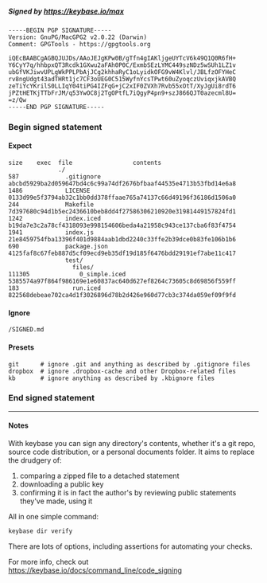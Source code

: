 ##### Signed by https://keybase.io/max
```
-----BEGIN PGP SIGNATURE-----
Version: GnuPG/MacGPG2 v2.0.22 (Darwin)
Comment: GPGTools - https://gpgtools.org

iQEcBAABCgAGBQJUJDs/AAoJEJgKPw0B/gTfn4gIAKljgeUYTcV6k49Q1Q0R6fH+
Y6CyY7q/hhbpxQT3Rcdk1GXwu2aFAh0P0C/ExmbSEzLYMC449szNDz5wSUh1LZ1v
ubGfVKJiwvUPLgWkPPLPbAjJCg2khhaRyC1oLyidkOFG9vW4Klvl/JBLfzOFYHeC
rv8ngUdgt43adTHRt1jc7CF3oUEG0C515WyfnYcsTPwt60uZyoqczUviqxjkAVBQ
zeTiYcYKrilS0LLIqY04tiPG4IZFqG+jC2xIF0ZVXh7Rvb55xOtT/XyJgUi8rdT6
jPZtHETKjTTbFrJM/q53YwOC8j2TgOPtfL7iQgyP4pn9+szJ866QJT0azecml8U=
=z/Qw
-----END PGP SIGNATURE-----

```

<!-- END SIGNATURES -->

### Begin signed statement 

#### Expect

```
size    exec  file                 contents                                                        
              ./                                                                                   
587             .gitignore         abcbd5929ba2d059647bd4c6c99a74df2676bfbaaf44535e4713b53fbd14e6a8
1486            LICENSE            0133d99e5f3794ab32c1bb0dd378ffaae765a74137c66d49196f36186d1506a0
244             Makefile           7d397680c94d1b5ec2436610beb8dd4f27586306210920e31981449157824fd1
1242            index.iced         b19da7e3c2a78cf4318093e998154606beda4a21958c943ce137cba6f83f4754
1941            index.js           21e8459754fba13396f401d9884aab1dbd2240c33ffe2b39dce0b83fe106b1b6
690             package.json       4125faf8c67feb887d5cf09ecd9eb35df19d185f6476bdd29191ef7abe11c417
                test/                                                                              
                  files/                                                                           
111305              0_simple.iced  5385574a97f864f986169e1e60837ac640d627ef8264c73605c8d69856f559ff
183               run.iced         822568debeae702ca4d1f3026896d78b2d426e960d77cb3c374da059ef09f9fd
```

#### Ignore

```
/SIGNED.md
```

#### Presets

```
git      # ignore .git and anything as described by .gitignore files
dropbox  # ignore .dropbox-cache and other Dropbox-related files    
kb       # ignore anything as described by .kbignore files          
```

<!-- summarize version = 0.0.9 -->

### End signed statement

<hr>

#### Notes

With keybase you can sign any directory's contents, whether it's a git repo,
source code distribution, or a personal documents folder. It aims to replace the drudgery of:

  1. comparing a zipped file to a detached statement
  2. downloading a public key
  3. confirming it is in fact the author's by reviewing public statements they've made, using it

All in one simple command:

```bash
keybase dir verify
```

There are lots of options, including assertions for automating your checks.

For more info, check out https://keybase.io/docs/command_line/code_signing